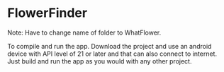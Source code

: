 # FlowerFinder

Note: Have to change name of folder to WhatFlower.

To compile and run the app. Download the project and use an android device with
API level of 21 or later and that can also connect to internet. Just build
and run the app as you would with any other project.  
